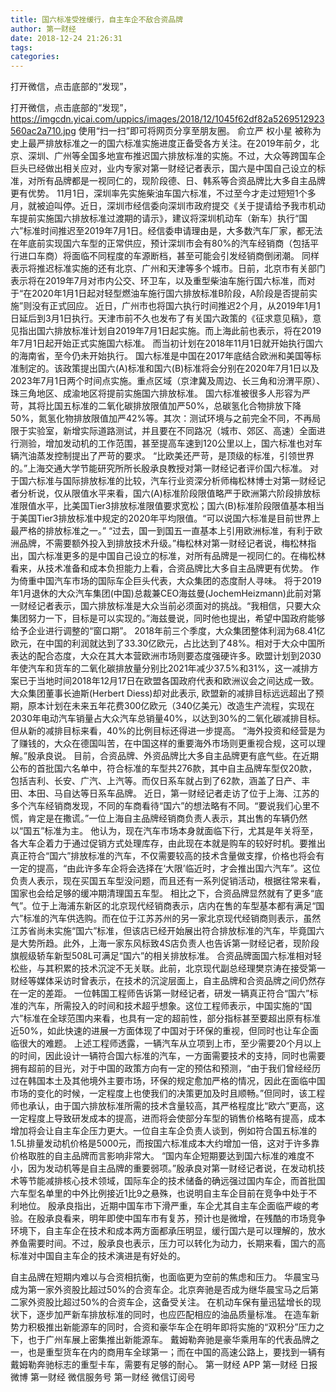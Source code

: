 ```yaml
---
title: 国六标准受挫缓行，自主车企不敌合资品牌
author: 第一财经
date: 2018-12-24 21:26:31
tags: 
categories: 
---
```

打开微信，点击底部的“发现”，
<!-- more -->
打开微信，点击底部的“发现”，
https://imgcdn.yicai.com/uppics/images/2018/12/1045f62df82a5269512923560ac2a710.jpg
使用“扫一扫”即可将网页分享至朋友圈。
俞立严
权小星
被称为史上最严排放标准之一的国六标准实施进度正备受各方关注。在2019年前夕，北京、深圳、广州等全国多地宣布推迟国六排放标准的实施。不过，大众等跨国车企巨头已经做出相关应对，业内专家对第一财经记者表示，国六是中国自己设立的标准，对所有品牌都是一视同仁的，现阶段德、日、韩系等合资品牌比大多自主品牌更有优势。
11月1日，深圳率先实施柴油车国六标准，不过至今才走过短短1个多月，就被迫叫停。近日，深圳市经信委向深圳市政府提交《关于提请给予我市机动车提前实施国六排放标准过渡期的请示》，建议将深圳机动车（新车）执行“国六”标准时间推迟至2019年7月1日。经信委申请理由是，大多数汽车厂家，都无法在年底前实现国六车型的正常供应，预计深圳市会有80%的汽车经销商（包括平行进口车商）将面临不同程度的车源断档，甚至可能会引发经销商倒闭潮。
同样表示将推迟标准实施的还有北京、广州和天津等多个城市。日前，北京市有关部门表示将在2019年7月对市内公交、环卫车，以及重型柴油车施行国六标准，而对于“在2020年1月1日起对轻型燃油车施行国六排放标准B阶段，A阶段是否提前实施”则没有正式回应。
近日，广州市也将国六执行时间推迟2个月，从2019年1月1日延后到3月1日执行。天津市前不久也发布了有关国六政策的《征求意见稿》，意见指出国六排放标准计划自2019年7月1日起实施。而上海此前也表示，将在2019年7月1日起开始正式实施国六标准。
而当初计划在2018年11月1日就开始执行国六的海南省，至今仍未开始执行。
国六标准是中国在2017年底结合欧洲和美国等标准制定的。该政策提出国六(A)标准和国六(B)标准将会分别在2020年7月1日以及2023年7月1日两个时间点实施。重点区域（京津冀及周边、长三角和汾渭平原）、珠三角地区、成渝地区将提前实施国六排放标准。
国六标准被很多人形容为严苛，其将比国五标准的二氧化碳排放限值加严50%，总碳氢化合物排放下降50%，氮氢化物排放限值加严42%等。其次：测试环境与之前完全不同，不再局限于实验室，新增实际道路测试，并且要在不同路况（城市、郊区、高速）全面进行测验，增加发动机的工作范围，甚至提高车速到120公里以上，国六标准也对车辆汽油蒸发控制提出了严苛的要求。
“比欧美还严苛，是顶级的标准，引领世界的。”上海交通大学节能研究所所长殷承良教授对第一财经记者评价国六标准。
对于国六标准与国际排放标准的比较，汽车行业资深分析师梅松林博士对第一财经记者分析说，仅从限值水平来看，国六(A)标准阶段限值略严于欧洲第六阶段排放标准限值水平，比美国Tier3排放标准限值要求宽松；国六(B)标准阶段限值基本相当于美国Tier3排放标准中规定的2020年平均限值。“可以说国六标准是目前世界上最严格的排放标准之一。”
“过去，国一到国五一直基本上引用欧洲标准，有利于欧洲品牌，不需要额外投入到排放技术升级。”梅松林对第一财经记者说，梅松林指出，国六标准更多的是中国自己设立的标准，对所有品牌是一视同仁的。在梅松林看来，从技术准备和成本负担能力上看，合资品牌比大多自主品牌更有优势。
作为倚重中国汽车市场的国际车企巨头代表，大众集团的态度耐人寻味。
将于2019年1月退休的大众汽车集团(中国)总裁兼CEO海兹曼(JochemHeizmann)此前对第一财经记者表示，国六排放标准是大众当前必须面对的挑战。“我相信，只要大众集团努力一下，目标是可以实现的。”海兹曼说，同时他也提出，希望中国政府能够给予企业进行调整的“窗口期”。
2018年前三个季度，大众集团整体利润为68.41亿欧元，在中国的利润就达到了33.30亿欧元，占比达到了48%。相对于大众中国所表达的配合态度，大众在其大本营欧洲市场则要态度强硬许多。欧盟计划到2030年使汽车和货车的二氧化碳排放量分别比2021年减少37.5%和31%，这一减排方案已于当地时间2018年12月17日在欧盟各国政府代表和欧洲议会之间达成一致。大众集团董事长迪斯(Herbert Diess)却对此表示, 欧盟新的减排目标远远超出了预期，原本计划在未来五年花费300亿欧元（340亿美元）改造生产流程，实现在2030年电动汽车销量占大众汽车总销量40%，以达到30%的二氧化碳减排目标。但从新的减排目标来看，40%的比例目标还得进一步提高。
“海外投资和经营是为了赚钱的，大众在德国叫苦，在中国这样的重要海外市场则更重视合规，这可以理解。”殷承良说。
目前，合资品牌、外资品牌比大多自主品牌更有底气些。在近期公布的首批国六名单中，符合标准的车型共276款，其中自主品牌车型仅20款，包括吉利、长安、广汽、上汽等。而仅日系车就占到了62款，涵盖了日产、丰田、本田、马自达等日系车品牌。
近日，第一财经记者走访了位于上海、江苏的多个汽车经销商发现，不同的车商看待“国六”的想法略有不同。“要说我们心里不慌，肯定是在撒谎。”一位上海自主品牌经销商负责人表示，其出售的车辆仍然以“国五”标准为主。
他认为，现在汽车市场本身就面临下行，尤其是年关将至，各大车企着力于通过促销方式处理库存，由此现在本就是购车的较好时机。要推出真正符合“国六”排放标准的汽车，不仅需要较高的技术含量做支撑，价格也将会有一定的提高，“由此许多车企将会选择在‘大限’临近时，才会推出国六汽车”。这位负责人表示，现在买国五车型没问题，而且还有一系列促销活动，根据往常来看，国家也会给足够的缓冲期清理国五车型。
相比之下，合资品牌显然就有了更多“底气”。位于上海浦东新区的北京现代经销商表示，店内在售的车型基本都有满足“国六”标准的汽车供选购。而在位于江苏苏州的另一家北京现代经销商则表示，虽然江苏省尚未实施“国六”标准，但该店已经开始展出符合排放标准的汽车，毕竟国六是大势所趋。此外，上海一家东风标致4S店负责人也告诉第一财经记者，现阶段旗舰级轿车新型508L可满足“国六”的相关排放标准。
合资品牌面国六标准相对轻松些，与其积累的技术沉淀不无关联。此前，北京现代副总经理樊京涛在接受第一财经等媒体采访时曾表示，在技术的沉淀层面上，自主品牌和合资品牌之间仍然存在一定的差距。
一位韩国工程师告诉第一财经记者，研发一辆真正符合“国六”标准的汽车，所需投入的时间和技术超乎想象。这位工程师表示，中国实施的“国六”标准在全球范围内来看，也具有一定的超前性，部分指标甚至要超出原有标准近50%，如此快速的进展一方面体现了中国对于环保的重视，但同时也让车企面临很大的难题。
上述工程师透露，一辆汽车从立项到上市，至少需要20个月以上的时间，因此设计一辆符合国六标准的汽车，一方面需要技术的支持，同时也需要拥有超前的目光，对于中国的政策方向有一定的预估和预测，“由于我们曾经经历过在韩国本土及其他境外主要市场，环保的规定愈加严格的情况，因此在面临中国市场的变化的时候，一定程度上也使我们的决策更加及时且顺畅。”但同时，该工程师也承认，由于国六排放标准所需的技术含量较高，其严格程度比“欧六”更高，这一定程度上导致研发成本的提高，进而将会使部分车型的销售价格略有提高，成本增加将会让自主车企压力更大。一位自主车企负责人谈到，例如符合国五标准的1.5L排量发动机价格是5000元，而按国六标准成本大约增加一倍，这对于许多靠价格取胜的自主品牌而言影响非常大。
“国内车企短期要达到国六标准的难度不小，因为发动机等是自主品牌的重要弱项。”殷承良对第一财经记者说，在发动机技术等节能减排核心技术领域，国际车企的技术储备的确远强过国内车企，而首批国六车型名单里的中外比例接近1比9之悬殊，也说明自主车企目前在竞争中处于不利地位。
殷承良指出，近期中国车市下滑严重，车企尤其自主车企面临严峻的考验。在殷承良看来，明年即使中国车市有复苏，预计也是微增，在残酷的市场竞争环境下，自主车企在技术和成本两方面都承压明显，缓行国六是可以理解的，放水养鱼需要时间。不过，殷承良也表示，压力可以转化为动力，长期来看，国六的高标准对中国自主车企的技术演进是有好处的。
 
 
自主品牌在短期内难以与合资相抗衡，也面临更为空前的焦虑和压力。
华晨宝马成为第一家外资股比超过50%的合资车企。北京奔驰是否成为继华晨宝马之后第二家外资股比超过50%的合资车企，这备受关注。
在机动车保有量迅猛增长的现状下，逐步加严新车排放标准的同时，也应匹配相应的油品质量标准。
在造车新势力积极推出新能源车的同时，合资和豪华车企在明年即将实施的“双积分”压力之下，也于广州车展上密集推出新能源车。
戴姆勒奔驰是豪华乘用车的代表品牌之一，也是重型货车在内的商用车全球第一；而在中国的高速公路上，要找到一辆有戴姆勒奔驰标志的重型卡车，需要有足够的耐心。
第一财经
APP
第一财经
日报微博
第一财经
微信服务号
第一财经
微信订阅号
